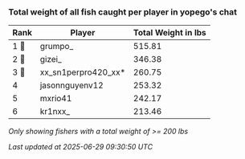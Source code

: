 ### Total weight of all fish caught per player in yopego's chat
| Rank | Player | Total Weight in lbs |
|------|--------|---------|
| 1 🥇  | grumpo_ | 515.81 |
| 2 🥈  | gizei_ | 346.38 |
| 3 🥉  | xx_sn1perpro420_xx* | 260.75 |
| 4  | jasonnguyenv12 | 253.32 |
| 5  | mxrio41 | 242.17 |
| 6  | kr1nxx_ | 213.46 |

_Only showing fishers with a total weight of >= 200 lbs_

_Last updated at 2025-06-29 09:30:50 UTC_